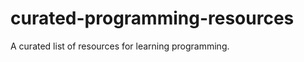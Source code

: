 curated-programming-resources
=============================

A curated list of resources for learning programming.
